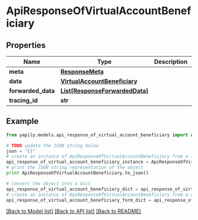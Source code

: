 # ApiResponseOfVirtualAccountBeneficiary


## Properties

Name | Type | Description | Notes
------------ | ------------- | ------------- | -------------
**meta** | [**ResponseMeta**](ResponseMeta.md) |  | [optional] 
**data** | [**VirtualAccountBeneficiary**](VirtualAccountBeneficiary.md) |  | [optional] 
**forwarded_data** | [**List[ResponseForwardedData]**](ResponseForwardedData.md) |  | [optional] 
**tracing_id** | **str** |  | [optional] 

## Example

```python
from yapily.models.api_response_of_virtual_account_beneficiary import ApiResponseOfVirtualAccountBeneficiary

# TODO update the JSON string below
json = "{}"
# create an instance of ApiResponseOfVirtualAccountBeneficiary from a JSON string
api_response_of_virtual_account_beneficiary_instance = ApiResponseOfVirtualAccountBeneficiary.from_json(json)
# print the JSON string representation of the object
print ApiResponseOfVirtualAccountBeneficiary.to_json()

# convert the object into a dict
api_response_of_virtual_account_beneficiary_dict = api_response_of_virtual_account_beneficiary_instance.to_dict()
# create an instance of ApiResponseOfVirtualAccountBeneficiary from a dict
api_response_of_virtual_account_beneficiary_form_dict = api_response_of_virtual_account_beneficiary.from_dict(api_response_of_virtual_account_beneficiary_dict)
```
[[Back to Model list]](../README.md#documentation-for-models) [[Back to API list]](../README.md#documentation-for-api-endpoints) [[Back to README]](../README.md)


